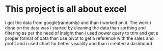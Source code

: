 # This project is all about excel 
i got the data from google(randomly) and than i worked on it. The work i done on the data was i started by cleaning the data than sorthing and filtering as per the need of insight than i used power query to trim and get a proper format of data than use pivot to get a reference with the sales and profit and i used chart for better visuality and than i created a dashboard. 
